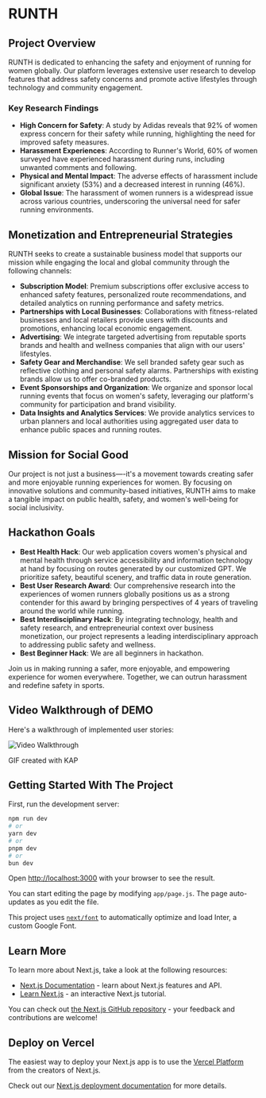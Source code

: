 # RUNTH

## Project Overview
RUNTH is dedicated to enhancing the safety and enjoyment of running for women globally. Our platform leverages extensive user research to develop features that address safety concerns and promote active lifestyles through technology and community engagement.

### Key Research Findings
- **High Concern for Safety**: A study by Adidas reveals that 92% of women express concern for their safety while running, highlighting the need for improved safety measures.
- **Harassment Experiences**: According to Runner's World, 60% of women surveyed have experienced harassment during runs, including unwanted comments and following.
- **Physical and Mental Impact**: The adverse effects of harassment include significant anxiety (53%) and a decreased interest in running (46%).
- **Global Issue**: The harassment of women runners is a widespread issue across various countries, underscoring the universal need for safer running environments.

## Monetization and Entrepreneurial Strategies
RUNTH seeks to create a sustainable business model that supports our mission while engaging the local and global community through the following channels:

- **Subscription Model**: Premium subscriptions offer exclusive access to enhanced safety features, personalized route recommendations, and detailed analytics on running performance and safety metrics.
- **Partnerships with Local Businesses**: Collaborations with fitness-related businesses and local retailers provide users with discounts and promotions, enhancing local economic engagement.
- **Advertising**: We integrate targeted advertising from reputable sports brands and health and wellness companies that align with our users' lifestyles.
- **Safety Gear and Merchandise**: We sell branded safety gear such as reflective clothing and personal safety alarms. Partnerships with existing brands allow us to offer co-branded products.
- **Event Sponsorships and Organization**: We organize and sponsor local running events that focus on women's safety, leveraging our platform's community for participation and brand visibility.
- **Data Insights and Analytics Services**: We provide analytics services to urban planners and local authorities using aggregated user data to enhance public spaces and running routes.

## Mission for Social Good
Our project is not just a business—-it's a movement towards creating safer and more enjoyable running experiences for women. By focusing on innovative solutions and community-based initiatives, RUNTH aims to make a tangible impact on public health, safety, and women's well-being for social inclusivity.

## Hackathon Goals
- **Best Health Hack**: Our web application covers women's physical and mental health through service accessibility and information technology at hand by focusing on routes generated by our customized GPT. We prioritize safety, beautiful scenery, and traffic data in route generation. 
- **Best User Research Award**: Our comprehensive research into the experiences of women runners globally positions us as a strong contender for this award by bringing perspectives of 4 years of traveling around the world while running.
- **Best Interdisciplinary Hack**: By integrating technology, health and safety research, and entrepreneurial context over business monetization, our project represents a leading interdisciplinary approach to addressing public safety and wellness.
- **Best Beginner Hack**: We are all beginners in hackathon. 

Join us in making running a safer, more enjoyable, and empowering experience for women everywhere. Together, we can outrun harassment and redefine safety in sports.

## Video Walkthrough of DEMO

Here's a walkthrough of implemented user stories:

<img src='walkthrough.gif' title='Video Walkthrough' width='' alt='Video Walkthrough' />

GIF created with KAP

## Getting Started With The Project

First, run the development server:

```bash
npm run dev
# or
yarn dev
# or
pnpm dev
# or
bun dev
```

Open [http://localhost:3000](http://localhost:3000) with your browser to see the result.

You can start editing the page by modifying `app/page.js`. The page auto-updates as you edit the file.

This project uses [`next/font`](https://nextjs.org/docs/basic-features/font-optimization) to automatically optimize and load Inter, a custom Google Font.

## Learn More

To learn more about Next.js, take a look at the following resources:

- [Next.js Documentation](https://nextjs.org/docs) - learn about Next.js features and API.
- [Learn Next.js](https://nextjs.org/learn) - an interactive Next.js tutorial.

You can check out [the Next.js GitHub repository](https://github.com/vercel/next.js/) - your feedback and contributions are welcome!

## Deploy on Vercel

The easiest way to deploy your Next.js app is to use the [Vercel Platform](https://vercel.com/new?utm_medium=default-template&filter=next.js&utm_source=create-next-app&utm_campaign=create-next-app-readme) from the creators of Next.js.

Check out our [Next.js deployment documentation](https://nextjs.org/docs/deployment) for more details.





